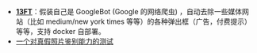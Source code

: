 - [**13FT**](https://x.com/vikingmute/status/1825702567923650854)：假装自己是 GoogleBot (Google 的网络爬虫) ，自动去除一些媒体网站（比如 medium/new york times 等等）的各种弹出框（广告，付费提示）等等，支持 docker 自部署。
- [一个对真假照片鉴别能力的测试](https://realornotquiz.com/)